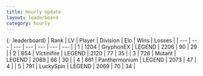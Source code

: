 ```yaml
---
title: Hourly Update
layout: leaderboard
category: hourly
---
```


{: .leaderboard}
| Rank | LV | Player | Division | Elo | Wins | Losses |
| --- | --- | --- | --- | --- | --- | --- |
| <span data-change="0">1</span> | 1204 | <span title="ID: 315148">GryphonEX</span> | LEGEND | <span data-change="0">2206</span> | <span data-change="0">90</span> | <span data-change="0">29</span> |
| <span data-change="0">2</span> | 854 | <span title="ID: 112242">Victinifire</span> | LEGEND | <span data-change="0">2120</span> | <span data-change="0">77</span> | <span data-change="0">35</span> |
| <span data-change="0">3</span> | 726 | <span title="ID: 520098">Mutant</span> | LEGEND | <span data-change="7">2089</span> | <span data-change="1">66</span> | <span data-change="0">30</span> |
| <span data-change="0">4</span> | 861 | <span title="ID: 154837">Panthermonium</span> | LEGEND | <span data-change="0">2073</span> | <span data-change="0">47</span> | <span data-change="0">4</span> |
| <span data-change="0">5</span> | 791 | <span title="ID: 498412">LuckySpin</span> | LEGEND | <span data-change="0">2069</span> | <span data-change="0">70</span> | <span data-change="0">34</span> |